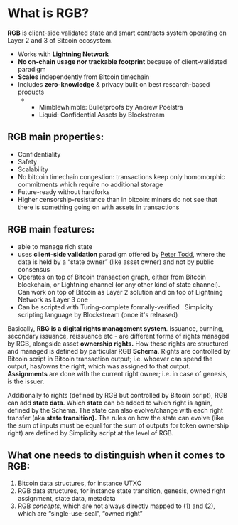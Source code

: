 # What is RGB?

**RGB** is client-side validated state and smart contracts system operating on Layer 2 and 3 of Bitcoin ecosystem. 

* Works with **Lightning Network**
* **No on-chain usage nor trackable footprint** because of client-validated paradigm
* **Scales** independently from Bitcoin timechain
* Includes **zero-knowledge** & privacy built on best research-based products
  * * Mimblewhimble: Bulletproofs by Andrew Poelstra
    * Liquid: Confidential Assets by Blockstream

## RGB main properties:

* Confidentiality
* Safety
* Scalability
* No bitcoin timechain congestion: transactions keep only homomorphic commitments which require no additional storage
* Future-ready without hardforks
* Higher censorship-resistance than in bitcoin: miners do not see that there is something going on with assets in transactions

## RGB main features:

* able to manage rich state
* uses **client-side validation** paradigm offered by [Peter Todd](https://github.com/petertodd), where the data is held by a “state owner” \(like asset owner\) and not by public consensus
* Operates on top of Bitcoin transaction graph, either from Bitcoin blockchain, or Lightning channel \(or any other kind of state channel\). Can work on top of Bitcoin as Layer 2 solution and on top of Lightning Network as Layer 3 one
* Can be scripted with Turing-complete formally-verified    Simplicity scripting language by Blockstream \(once it's released\)

Basically, **RBG is a digital rights management system**. Issuance, burning, secondary issuance, reissuance etc - are different forms of rights managed by RGB, alongside asset **ownership rights.** How these rights are structured and managed is defined by particular RGB **Schema**. Rights are controlled by Bitcoin script in Bitcoin transaction output; i.e. whoever can spend the output, has/owns the right, which was assigned to that output. **Assignments** are done with the current right owner; i.e. in case of genesis, is the issuer.

Additionally to rights \(defined by RGB but controlled by Bitcoin script\), RGB can add **state data**. Which **state** can be added to which right is again, defined by the Schema. The state can also evolve/change with each right transfer \(aka **state transition\).** The rules on how the state can evolve \(like the sum of inputs must be equal for the sum of outputs for token ownership right\) are defined by Simplicity script at the level of RGB.

## What one needs to distinguish when it comes to RGB:

1. Bitcoin data structures, for instance UTXO
2. RGB data structures, for instance state transition, genesis, owned right assignment, state data, metadata
3. RGB _concepts_, which are not always directly mapped to \(1\) and \(2\), which are “single-use-seal”, “owned right”

